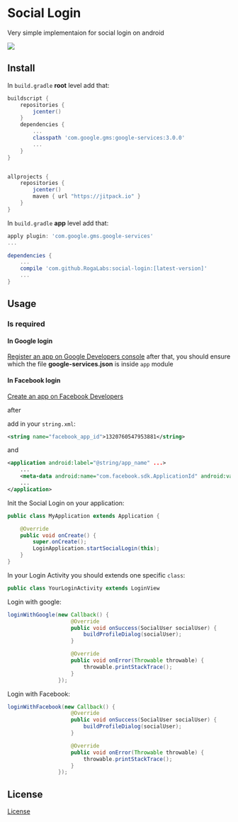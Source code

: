 # Social Login
Very simple implementaion for social login on android

[![](https://jitpack.io/v/RogaLabs/social-login.svg)](https://jitpack.io/#RogaLabs/social-login)

## Install 

In `build.gradle` __root__ level add that:
```groovy
buildscript {
    repositories {
        jcenter()
    }
    dependencies {
        ...
        classpath 'com.google.gms:google-services:3.0.0'
        ...
    }
}


allprojects {
    repositories {
        jcenter()
        maven { url "https://jitpack.io" }
    }
}
```

In `build.gradle` __app__ level add that:

```groovy
apply plugin: 'com.google.gms.google-services'
...

dependencies {
    ...
    compile 'com.github.RogaLabs:social-login:[latest-version]'
    ...
}

```

## Usage

### Is required

#### In Google login 
[Register an app on Google Developers console](https://developers.google.com/mobile/add?platform=android&cntapi=signin&cnturl=https:%2F%2Fdevelopers.google.com%2Fidentity%2Fsign-in%2Fandroid%2Fsign-in%3Fconfigured%3Dtrue&cntlbl=Continue%20Adding%20Sign-In)
after that, you should ensure which the file __google-services.json__ is inside `app` module

#### In Facebook login
[Create an app on Facebook Developers](https://developers.facebook.com/docs/facebook-login/android)

after

add in your `string.xml`:
```xml
<string name="facebook_app_id">1320760547953881</string>
```

and 

```xml
<application android:label="@string/app_name" ...>
    ...
    <meta-data android:name="com.facebook.sdk.ApplicationId" android:value="@string/facebook_app_id"/>
    ...
</application>
```


Init the Social Login on your application:

```java
public class MyApplication extends Application {

    @Override
    public void onCreate() {
        super.onCreate();
        LoginApplication.startSocialLogin(this);
    }
}
```


In your Login Activity you should extends one specific `class`:

```java
public class YourLoginActivity extends LoginView 

```

Login with google:

```java
loginWithGoogle(new Callback() {
                    @Override
                    public void onSuccess(SocialUser socialUser) {
                        buildProfileDialog(socialUser);
                    }

                    @Override
                    public void onError(Throwable throwable) {
                        throwable.printStackTrace();
                    }
                });
```

Login with Facebook:
```java
loginWithFacebook(new Callback() {
                    @Override
                    public void onSuccess(SocialUser socialUser) {
                        buildProfileDialog(socialUser);
                    }

                    @Override
                    public void onError(Throwable throwable) {
                        throwable.printStackTrace();
                    }
                });
```
                

## License
[License](LICENSE)
